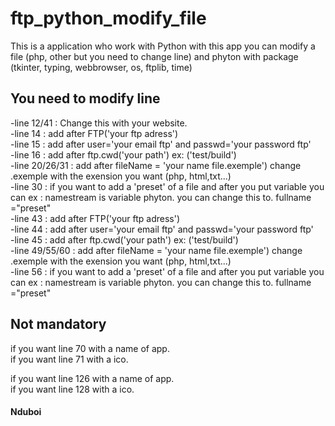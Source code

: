 # ftp_python_modify_file
This is a application who work with Python with this app you can modify a file (php, other but you need to change line) and phyton with package (tkinter, typing, webbrowser, os, ftplib, time)  
## You need to modify line 
-line 12/41 : Change this with your website.  
-line 14 : add after FTP('your ftp adress')  
-line 15 : add after user='your email ftp' and passwd='your password ftp'  
-line 16 : add after ftp.cwd('your path') ex: ('test/build')  
-line 20/26/31 : add after  fileName = 'your name file.exemple') change .exemple with the exension you want (php, html,txt...)  
-line 30 : if you want to add a 'preset' of a file and after you put variable you can ex : <?php\n      $titlefr = '"+ namestream +"';\n      echo $titlefr ;\n?> namestream is variable phyton. you can change this to. fullname ="preset"  
-line 43 : add after FTP('your ftp adress')  
-line 44 : add after user='your email ftp' and passwd='your password ftp'  
-line 45 : add after ftp.cwd('your path') ex: ('test/build')  
-line 49/55/60 : add after  fileName = 'your name file.exemple') change .exemple with the exension you want (php, html,txt...)  
-line 56 : if you want to add a 'preset' of a file and after you put variable you can ex : <?php\n      $titlefr = '"+ namestream +"';\n      echo $titlefr ;\n?> namestream is variable phyton. you can change this to. fullname ="preset"  
## Not mandatory
if you want line 70 with a name of app.  
if you want line 71 with a ico.  

if you want line 126 with a name of app.  
if you want line 128 with a ico.    
#### Nduboi
